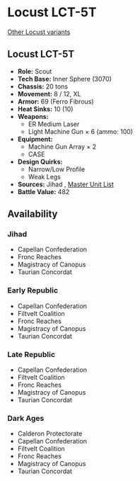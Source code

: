 # Locust LCT-5T 

[Other Locust variants](../locust.md) 

## Locust LCT-5T 

- **Role:** Scout 
- **Tech Base:** Inner Sphere (3070) 
- **Chassis:** 20 tons 
- **Movement:** 8 / 12, XL 
- **Armor:** 69 (Ferro Fibrous) 
- **Heat Sinks:** 10 (10) 
- **Weapons:** 
  - ER Medium Laser 
  - Light Machine Gun × 6 (ammo: 100) 
- **Equipment:** 
  - Machine Gun Array × 2 
  - CASE 
- **Design Quirks:** 
  - Narrow/Low Profile 
  - Weak Legs 
- **Sources:** Jihad , [Master Unit List](http://masterunitlist.info/Unit/Details/1909/locust-lct-5t) 
- **Battle Value:** 482 

## Availability 

### Jihad 

- Capellan Confederation 
- Fronc Reaches 
- Magistracy of Canopus 
- Taurian Concordat 

### Early Republic 

- Capellan Confederation 
- Filtvelt Coalition 
- Fronc Reaches 
- Magistracy of Canopus 
- Taurian Concordat 

### Late Republic 

- Capellan Confederation 
- Filtvelt Coalition 
- Fronc Reaches 
- Magistracy of Canopus 
- Taurian Concordat 

### Dark Ages 

- Calderon Protectorate 
- Capellan Confederation 
- Filtvelt Coalition 
- Fronc Reaches 
- Magistracy of Canopus 
- Taurian Concordat 

